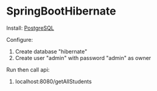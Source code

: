 # SpringBootHibernate

Install:
[PostgreSQL](https://www.postgresql.org/download/)

Configure:
1) Create database "hibernate"
2) Create user "admin" with password "admin" as owner

Run then call api:
1) localhost:8080/getAllStudents

